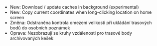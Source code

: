 - New: Download / update caches in background (experimental)
- New: Copy current coordinates when long-clicking location on home screen
- Změna: Odstraněna kontrola omezení velikosti při ukládání trasových bodů do osobních poznámek
- Oprava: Nezobrazují se kruhy vzdálenosti pro trasové body archivovaných kešek
